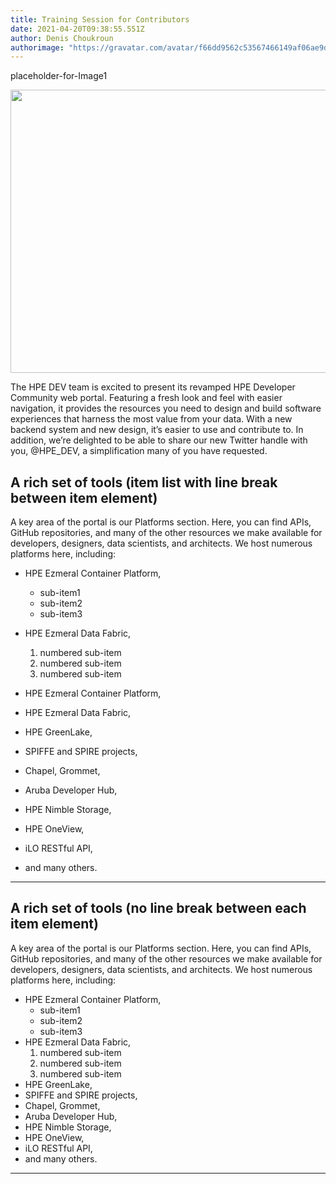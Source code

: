 ```yaml
---
title: Training Session for Contributors
date: 2021-04-20T09:38:55.551Z
author: Denis Choukroun
authorimage: "https://gravatar.com/avatar/f66dd9562c53567466149af06ae9d4f1?s=96 "
---
```

placeholder-for-Image1

<center><img src="/img/training-image1.jpg" width="800" height="453"></center>

The HPE DEV team is excited to present its revamped HPE Developer Community web portal. Featuring a fresh look and feel with easier navigation, it provides the resources you need to design and build software experiences that harness the most value from your data. With a new backend system and new design, it’s easier to use and contribute to. In addition, we’re delighted to be able to share our new Twitter handle with you, @HPE_DEV, a simplification many of you have requested.

## A rich set of tools (item list with line break between item element)

A key area of the portal is our Platforms section. Here, you can find APIs, GitHub repositories, and many of the other resources we make available for developers, designers, data scientists, and architects. 
We host numerous platforms here, including:

* HPE Ezmeral Container Platform, 

  * sub-item1
  * sub-item2
  * sub-item3

* HPE Ezmeral Data Fabric, 

  1. numbered sub-item
  2. numbered sub-item
  3. numbered sub-item

* HPE Ezmeral Container Platform, 

* HPE Ezmeral Data Fabric,

* HPE GreenLake, 

* SPIFFE and SPIRE projects, 

* Chapel, Grommet, 

* Aruba Developer Hub, 

* HPE Nimble Storage, 

* HPE OneView, 

* iLO RESTful API,

* and many others.

---

## A rich set of tools (no line break between each item element)

A key area of the portal is our Platforms section. Here, you can find APIs, GitHub repositories, and many of the other resources we make available for developers, designers, data scientists, and architects. 
We host numerous platforms here, including:

* HPE Ezmeral Container Platform, 
  * sub-item1
  * sub-item2
  * sub-item3
* HPE Ezmeral Data Fabric, 
  1. numbered sub-item
  2. numbered sub-item
  3. numbered sub-item
* HPE GreenLake, 
* SPIFFE and SPIRE projects, 
* Chapel, Grommet, 
* Aruba Developer Hub, 
* HPE Nimble Storage, 
* HPE OneView, 
* iLO RESTful API,
* and many others.

- - -